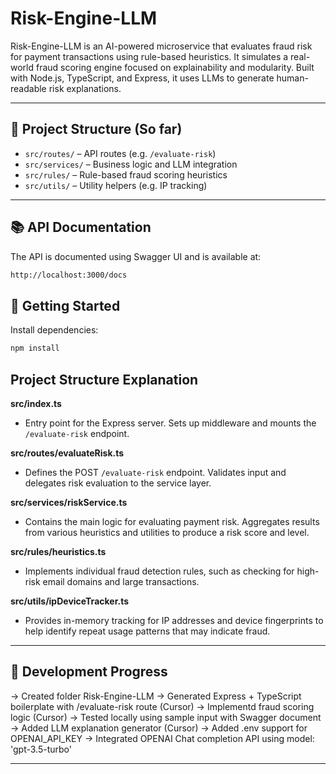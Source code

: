 # Risk-Engine-LLM

Risk-Engine-LLM is an AI-powered microservice that evaluates fraud risk for payment transactions using rule-based heuristics. It simulates a real-world fraud scoring engine focused on explainability and modularity. Built with Node.js, TypeScript, and Express, it uses LLMs to generate human-readable risk explanations.

---

## 📁 Project Structure (So far)

- `src/routes/` – API routes (e.g. `/evaluate-risk`)
- `src/services/` – Business logic and LLM integration
- `src/rules/` – Rule-based fraud scoring heuristics
- `src/utils/` – Utility helpers (e.g. IP tracking)

---

## 📚 API Documentation

The API is documented using Swagger UI and is available at:

```bash
http://localhost:3000/docs

```

## 🚀 Getting Started

Install dependencies:

```bash
npm install

```

## Project Structure Explanation

**src/index.ts**
- Entry point for the Express server. Sets up middleware and mounts the `/evaluate-risk` endpoint.

**src/routes/evaluateRisk.ts**
- Defines the POST `/evaluate-risk` endpoint. Validates input and delegates risk evaluation to the service layer.

**src/services/riskService.ts**
- Contains the main logic for evaluating payment risk. Aggregates results from various heuristics and utilities to produce a risk score and level.

**src/rules/heuristics.ts**
- Implements individual fraud detection rules, such as checking for high-risk email domains and large transactions.

**src/utils/ipDeviceTracker.ts**
- Provides in-memory tracking for IP addresses and device fingerprints to help identify repeat usage patterns that may indicate fraud.

---

## 🧭 Development Progress

→ Created folder Risk-Engine-LLM
→ Generated Express + TypeScript boilerplate with /evaluate-risk route (Cursor)
→ Implementd fraud scoring logic (Cursor)
→ Tested locally using sample input with Swagger document
→ Added LLM explanation generator (Cursor)
→ Added .env support for OPENAI_API_KEY
→ Integrated OPENAI Chat completion API using model: 'gpt-3.5-turbo'

---